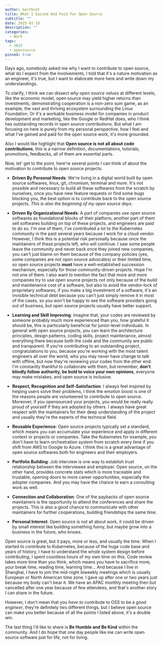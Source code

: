 ```yaml
---
author: kerthcet
title: What I Gained And Paid For Open Source
subtitle: ""
date: 2025-01-10
description: ""
categories:
  - Work
tags:
  - 2025
  - opensource
pinned: true
---
```


Days ago, somebody asked me why I want to contribute to open source, what do I expect from
the involvements, I told that it's a nature motivation as an engineer, it's true, but I want
to elaborate more here and write down my understandings.

To clarify, I think we can dissect _why open source values_ at different levels, like the economic model,
open source may yield higher returns than investments, demonstrating cooperation is
a non-zero sum game, as an example, the vast and thriving ecosystem surrounding the Linux Foundation.
Or it's a workable business model for companies in product development and marketing,
like the Google or RedHat does, who I think has outstanding records in open source contributions.
But what I am focusing on here is purely from my personal perspective, how I feel and what I've gained and
paid for the open source work, it's more grounded.

Also I would like highlight that **Open source is not all about code contributions**, this is a narrow definition,
documentations, tutorials, promotions, feedbacks, all of them are essential parts.

Now, let' get to the point, here're several points I can think of about the motivation to contribute to open source projects:

- **Driven By Personal Needs**: We're living in a digital world built by open source softwares, linux, git, chromium, terminal and more.
  It's not possible and necessary to build all these softwares from the scratch by ourselves, once you have new feature requests or find some bugs
  blocking you, the best option is to contribute back to the open source projects. _This is also the beginning of my open source days_.

- **Driven By Organizational Needs**: A part of companies use open source softwares as foundational blocks of their platform, another part of them sell softwares building on top of these projects, and engineers are paid to do so. I'm one of them, I've contributed a lot to the Kubernetes community in the past several years because I work for a cloud vendor. However, I think this is a potential risk personally because once the maintainers of these projects left, who will continue. I saw some people leave the community and never back once they joined new companies, you can't just blame on them because of the company policies (yes, some companies are not open source advocates) or their limited time, so open source projects **must** have a well-established succession mechanism, especially for those community-driven projects. Hope I'm not one of them. I also want to mention the fact that more and more companies try to use open source projects not only because of the build and maintenance cost of a software, but also to avoid the vendor-lock of proprietary softwares, if you make a big investment of a software, it's an invisible technical debt because you can't just simply remove it in most of the cases, so you won't be happy to see the software providers going out of business, but open source projects usually have better support.

- **Learning and Skill Improving**: Imagine that, your codes are reviewed by someone probably much more
  experienced than you, how grateful it should be, this is particularly beneficial for junior-level individuals. In general with open source projects, you can learn the architecture principles, design patterns, coding skills, project maintenance, almost everything there because both the code and the community are public and transparent. If you're contributing to an outstanding project, congratulations to you, because you're working with the most talent engineers all over the world, who you may never have change to talk with offline, but now they're reviewing your codes from the other end. I'm constantly thankful to collaborate with them, but remember, **don't blindly follow authority, be bold to voice your own opinions**, everyone may make mistakes, and open source is inclusive.

- **Respect, Recognition and Self-Satisfaction**: I always feel inspired by helping users solve their problems, I think the emotion boost is one of the reasons people are volunteered to contribute to open source. Moreover, if you opensourced your projects, you would be really really proud of yourself if they are adopted by others. I always have great respect with the maintainers for their deep understanding of the project and usually they're the experts of the technical field.

- **Reusable Experience**: Open source projects typically set a standard, which means you can accumulate your experience and apply in different context or projects or companies. Take the Kubernetes for example, you don't have to learn orchestration system from scratch every time if you shift from AWS to Google to Azure. I think this is a great advantage of open source softwares both for engineers and their employers.

- **Portfolio Building**: Job interview is one way to establish trust relationship between the interviewee and employer. Open source, on the other hand, provides concrete stats which is more traceable and trustable, opening doors to more career opportunities, especially the adopter companies. And you may have the chance to earn a consulting work as well.

- **Connection and Collaboration**: One of the paybacks of open source maintainers is the opportunity to attend the conferences and share the projects. This is also a good chance to communicate with other maintainers for further cooperations, building friendships the same time.

- **Personal Interest**: Open source is not all about work, it could be driven by small interest like building something funny, but maybe grow into a business in the future, who knows.

Open source is great, but it pays, more or less, and usually the time. When I started to contribute to Kubernetes, because of the huge code base and years of history, I have to understand the whole system design before contributing, I spent countless hours of my own time on this. Code review takes more time than you think, which means you have to sacrifice more, your break time, reading time, learning time... And because I live in Shanghai, I have to join the mid-night biweekly meetings which is usually European or North American time zone. I gave up after one or two years just because my body can't bear it. We have an APAC monthly meeting then but cancelled after one year because of few attendees, and that's another story I can share in the future.

However, I don't mean that you _have to_ contribute to OSS to be a _good engineer_, they're definitely two different things, but I believe open source can make you better because of all the points I listed above, it's a double win.

The last thing I'd like to share is **Be Humble and Be Kind** within the community. And I do hope that one day people like me can write open source software just for life, not for living.
